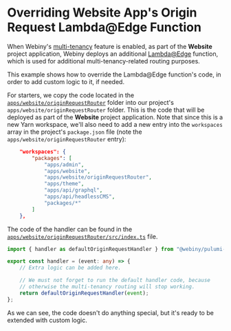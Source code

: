 # Overriding Website App's Origin Request Lambda@Edge Function

When Webiny's [multi-tenancy](https://webiny.com/docs/enterprise/multi-tenancy) feature is enabled, as part of the **Website** project application, Webiny deploys an additional [Lambda@Edge](https://aws.amazon.com/lambda/edge/) function, which is used for additional multi-tenancy-related routing purposes.

This example shows how to override the Lambda@Edge function's code, in order to add custom logic to it, if needed.

For starters, we copy the code located in the [`apps/website/originRequestRouter`](./apps/website/originRequestRouter) folder into our project's `apps/website/originRequestRouter` folder. This is the code that will be deployed as part of the **Website** project application. Note that since this is a new Yarn workspace, we'll also need to add a new entry into the `workspaces` array in the project's `package.json` file (note the `apps/website/originRequestRouter` entry):

```json
	"workspaces": {
		"packages": [
			"apps/admin",
			"apps/website",
			"apps/website/originRequestRouter",
			"apps/theme",
			"apps/api/graphql",
			"apps/api/headlessCMS",
			"packages/*"
		]
	},
```

The code of the handler can be found in the  [`apps/website/originRequestRouter/src/index.ts`](./apps/website/originRequestRouter/src/index.ts) file. 

```ts
import { handler as defaultOriginRequestHandler } from "@webiny/pulumi-aws/components/tenantRouter/functions/origin/request";

export const handler = (event: any) => {
    // Extra logic can be added here.

    // We must not forget to run the default handler code, because
    // otherwise the multi-tenancy routing will stop working.
    return defaultOriginRequestHandler(event);
};
```

As we can see, the code doesn't do anything special, but it's ready to be extended with custom logic.

